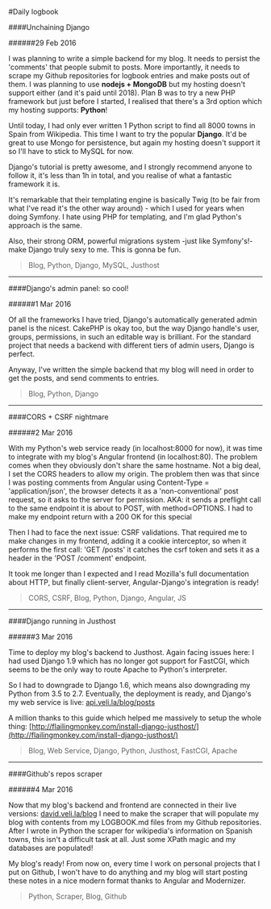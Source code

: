 #Daily logbook

####Unchaining Django

######29 Feb 2016

I was planning to write a simple backend for my blog. It needs to persist the 'comments' that people submit to posts. More importantly, it needs to scrape my Github repositories for logbook entries and make posts out of them. I was planning to use **nodejs + MongoDB** but my hosting doesn't support either (and it's paid until 2018). Plan B was to try a new PHP framework but just before I started, I realised that there's a 3rd option which my hosting supports: **Python**!

Until today, I had only ever written 1 Python script to find all 8000 towns in Spain from Wikipedia. This time I want to try the popular **Django**. It'd be great to use Mongo for persistence, but again my hosting doesn't support it so I'll have to stick to MySQL for now.

Django's tutorial is pretty awesome, and I strongly recommend anyone to follow it, it's less than 1h in total, and you realise of what a fantastic framework it is.

It's remarkable that their templating engine is basically Twig (to be fair from what I've read it's the other way around) - which I used for years when doing Symfony. I hate using PHP for templating, and I'm glad Python's approach is the same.

Also, their strong ORM, powerful migrations system -just like Symfony's!- make Django truly sexy to me. This is gonna be fun.

> Blog, Python, Django, MySQL, Justhost

---

####Django's admin panel: so cool!

######1 Mar 2016

Of all the frameworks I have tried, Django's automatically generated admin panel is the nicest. CakePHP is okay too, but the way Django handle's user, groups, permissions, in such an editable way is brilliant. For the standard project that needs a backend with different tiers of admin users, Django is perfect.

Anyway, I've written the simple backend that my blog will need in order to get the posts, and send comments to entries. 

> Blog, Python, Django

---

####CORS + CSRF nightmare

######2 Mar 2016

With my Python's web service ready (in localhost:8000 for now), it was time to integrate with my blog's Angular frontend (in localhost:80). The problem comes when they obviously don't share the same hostname. Not a big deal, I set the CORS headers to allow my origin. The problem then was that since I was posting comments from Angular using Content-Type = 'application/json', the browser detects it as a 'non-conventional' post request, so it asks to the server for permission. AKA: it sends a preflight call to the same endpoint it is about to POST, with method=OPTIONS. I had to make my endpoint return with a 200 OK for this special 

Then I had to face the next issue: CSRF validations. That required me to make changes in my frontend, adding it a cookie interceptor, so when it performs the first call: 'GET /posts' it catches the csrf token and sets it as a header in the 'POST /comment' endpoint.

It took me longer than I expected and I read Mozilla's full documentation about HTTP, but finally client-server, Angular-Django's integration is ready!

> CORS, CSRF, Blog, Python, Django, Angular, JS

---

####Django running in Justhost

######3 Mar 2016

Time to deploy my blog's backend to Justhost. Again facing issues here: I had used Django 1.9 which has no longer got support for FastCGI, which seems to be the only way to route Apache to Python's interpreter.

So I had to downgrade to Django 1.6, which means also downgrading my Python from 3.5 to 2.7. Eventually, the deployment is ready, and Django's my web service is live: [api.veli.la/blog/posts](http://api.veli.la/blog/posts)

A million thanks to this guide which helped me massively to setup the whole thing: [http://flailingmonkey.com/install-django-justhost/](http://flailingmonkey.com/install-django-justhost/)

> Blog, Web Service, Django, Python, Justhost, FastCGI, Apache

---

####Github's repos scraper

######4 Mar 2016

Now that my blog's backend and frontend are connected in their live versions: [david.veli.la/blog](http://david.veli.la/blog) I need to make the scraper that will populate my blog with contents from my LOGBOOK.md files from my Github repositories. After I wrote in Python the scraper for wikipedia's information on Spanish towns, this isn't a difficult task at all. Just some XPath magic and my databases are populated!

My blog's ready! From now on, every time I work on personal projects that I put on Github, I won't have to do anything and my blog will start posting these notes in a nice modern format thanks to Angular and Modernizer.

> Python, Scraper, Blog, Github

